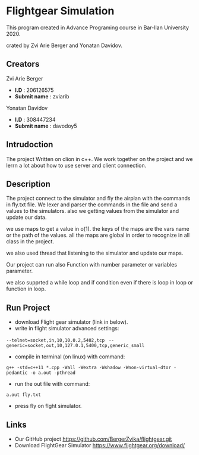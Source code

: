 # Flightgear Simulation
This program created in Advance Programing course in Bar-Ilan University 2020.

crated by Zvi Arie Berger and Yonatan Davidov.

## Creators
Zvi Arie Berger

- **I.D** : 206126575
- **Submit name** : zviarib

Yonatan Davidov

- **I.D** : 308447234
- **Submit name** : davodoy5

## Intrudoction
The project Written on clion in c++. We work together on the project and 
we lerrn a lot about how to use server and client connection.


## Description
The project connect to the simulator and fly the airplan with 
the commands in fly.txt file. We lexer and parser the commands in the file
and send a values to the simulators. also we getting values from the simulator
and update our data.

we use maps to get a value in o(1). the keys of the maps are the vars name or
the path of the values. all the maps are global in order to recognize in all class
in the project.

we also used thread that listening to the simulator and update our maps.

Our project can run also Function with number parameter or variables parameter.

we also supprted a while loop and if condition even if there is loop in loop
or function in loop.


## Run Project
- download Flight gear simulator (link in below).
- write in flight simulator advanced settings: 

`--telnet=socket,in,10,10.0.2,5402,tcp `
`--generic=socket,out,10,127.0.1,5400,tcp,generic_small`

- compile in terminal (on linux) with command:

`g++ -std=c++11 *.cpp -Wall -Wextra -Wshadow -Wnon-virtual-dtor -pedantic -o a.out -pthread`

- run the out file with command:

`a.out fly.txt`
- press fly on flght simulator.

## Links
- Our GitHub project https://github.com/BergerZvika/flightgear.git
- Download FlightGear Simulator https://www.flightgear.org/download/
